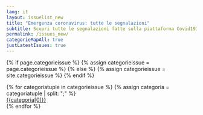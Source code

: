 ```yaml
---
lang: it
layout: issuelist_new
title: "Emergenza coronavirus: tutte le segnalazioni"
subtitle: Scopri tutte le segnalazioni fatte sulla piattaforma Covid19Italia.Help
permalink: /issues_new/
categorieMapAll: true
justLatestIssues: true
---
```


{% if page.categorieissue %}
{% assign categorieissue = page.categorieissue %}
{% else %}
{% assign categorieissue = site.categorieissue %}
{% endif %}

<div class="row mx-auto">
{% for categoriatuple in categorieissue %}
{% assign categoria = categoriatuple | split: ";" %}
  <div class="col-xs-12 col-sm-6 mb-15">
	  <a href="/{{categoria[0] | slugify}}" class="btn btn-success btn-block">{{categoria[0]}}</a>
	</div>
{% endfor %}
</div>


